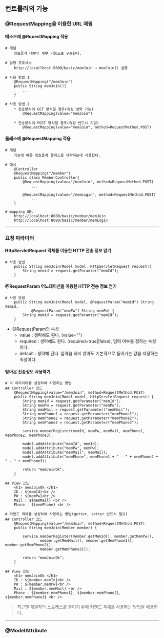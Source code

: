 ## 컨트롤러의 기능

### @RequestMapping을 이용한 URL 매핑

#### 메소드에 @RquestMapping 적용
```
# 개념
	컨트롤러 내부의 세부 기능으로 구분한다.

# 실행 프로세스
	http://locatlhost:8080/basic/memJoin → memJoin() 실행
	
# 사용 방법 1
	@RequestMapping("/memJoin")
	public String memJoin(){
		...
	}
	
# 사용 방법 2
	* 전송방식이 GET 방식일 경우(속성 생략 가능)	
		@RequestMapping(value="memJoin")
		
	* 전송방식이 POST 방식일 경우(속성 반드시 기입)
		@RequestMapping(value="memJoin", method=RequestMethod.POST)
```

#### 클래스에 @RequestMapping 적용
```
# 개념
	기능에 따른 컨트롤러 클래스를 제작하는데 사용한다.

# 예시
	@Controller
	@RequestMapping("/member")
	public class MemberController{
		@RequestMapping(value="/memJoin", method=RequestMethod.POST)
			...
			
		@RequestMapping(value="/memLogin", method=RequestMethod.POST)
			...
	}
	
# mapping URL
	http://localhost:8080/basic/member/memJoin
	http://localhost:8080/basic/member/memLogin
```

<hr>

### 요청 파라미터

#### HttpServletRequest 객체를 이용한 HTTP 전송 정보 얻기
```
# 사용 방법
	public String memJoin(Model model, HttpServletRequest request){
		String memid = request.getParamter("memId");
	}
```

#### @RequestParam 어노테이션을 이용한 HTTP 전송 정보 얻기
```
# 사용 방법
	public String memJoin(Model model, @RequestParam("memId") String memId,
			@RequestParam("memPw") String memPw) {
		String memid = request.getParamter("memId");
	}
```
* @RequestParam의 속성
	* value : 생략해도 된다. (value="")
	* required : 생략해도 된다. (required=true||false), 입력 여부를 정하는 속성이다.
	* default : 생략해 된다. 입력을 하지 않아도 기본적으로 들어가는 값을 지정하는 속성이다.

#### 받아온 전송정보 사용하기
```
# 각 파라미터를 설정하여 사용하는 방법
## Controller 코드
	@RequestMapping(value="/memJoin", method=RequestMethod.POST)
	public String memJoin(Model model, HttpServletRequest request) {
		String memId = request.getParameter("memId");
		String memPw = request.getParameter("memPw");
		String memMail = request.getParameter("memMail");
		String memPhone1 = request.getParameter("memPhone1");
		String memPhone2 = request.getParameter("memPhone2");
		String memPhone3 = request.getParameter("memPhone3");
		
		service.memberRegister(memId, memPw, memMail, memPhone1, memPhone2, memPhone3);
		
		model.addAttribute("memId", memId);
		model.addAttribute("memPw", memPw);
		model.addAttribute("memMail", memMail);
		model.addAttribute("memPhone", memPhone1 + " - " + memPhone2 + " - " + memPhone3);
		
		return "memJoinOk";
	}

## View 코드	
	<h1> memJoinOk </h1>
	ID : ${memId}<br />
	PW : ${memPw}<br />
	Mail : ${memMail} <br />
	Phone : ${memPhone} <br />
	
# 커맨드 객체를 생성하여 사용하는 방법(getter, setter 반드시 필요)
## Controller 코드
	@RequestMapping(value="/memJoin", method=RequestMethod.POST)
	public String memJoin(Member member) {
		
		service.memberRegister(member.getMemId(), member.getMemPw(),
				member.getMemMail(), member.getMemPhone1(), member.getMemPhone2(),
				member.getMemPhone3());
		
		return "memJoinOk";
	}

## View 코드	
	<h1> memJoinOk </h1>
	ID : ${member.memId}<br />
	PW : ${member.memPw}<br />
	Mail : ${member.memMail} <br />
	Phone : ${member.memPhone1}, ${member.memPhone2}, ${member.memPhone3} <br />
```

> 최근엔 개발자의 스트레스를 줄이기 위해 커맨드 객체를 사용하는 방법을 애용한다.

<hr>

### @ModelAttribute
